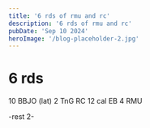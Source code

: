 ```yaml
---
title: '6 rds of rmu and rc'
description: '6 rds of rmu and rc'
pubDate: 'Sep 10 2024'
heroImage: '/blog-placeholder-2.jpg'
---
```

# 6 rds
10 BBJO (lat) 
2 TnG RC 
12 cal EB 
4 RMU 

-rest 2-
